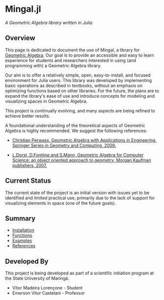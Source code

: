 # Mingal.jl

*A Geometric Algebra library written in Julia*

## Overview

This page is dedicated to document the use of Mingal, a library for [Geometric Algebra](https://en.wikipedia.org/wiki/Geometric_algebra). Our goal is to provide an accessible and easy to learn experience for students and researchers interested in using (and programming with) a Geometric Algebra library.

Our aim is to offer a relatively simple, open, easy-to-install, and focused environment for Julia users. This library was developed by implementing basic operations as described in textbooks, without an emphasis on optimizing functions based on other libraries. For the future, the plans are to expand the library's ease of use and introduce concepts for modeling and visualizing spaces in Geometric Algebra.

This project is continually evolving, and many aspects are being refined to achieve better results.

A foundational understanding of the theoretical aspects of Geometric Algebra is highly recommended. We suggest the following references:

- [Christian Perwass, Geometric Algebra with Applications in Engineering, Springer Series in Geometry and Computing, 2009.](https://link.springer.com/book/10.1007/978-3-540-89068-3)

- [L.Dorst, D.Fontijne and S.Mann, Geometric Algebra for Computer Science: an object oriented approach to geometry, Morgan Kaufman publishers, 2007.](https://dl.acm.org/doi/10.5555/1209563)

## Current Status

The current state of the project is an initial version with issues yet to be identified and limited practical use, primarily due to the lack of support for visualizing elements in space (one of the future goals).

## Summary

- [Installation](install.md)
- [Functions](functions.md)
- [Examples](examples.md)
- [References](references.md)

## Developed By

This project is being developed as part of a scientific initiation program at the State University of Maringá.

- Vitor Madeira Lorençone - Student
- Emerson Vitor Castelani - Professor